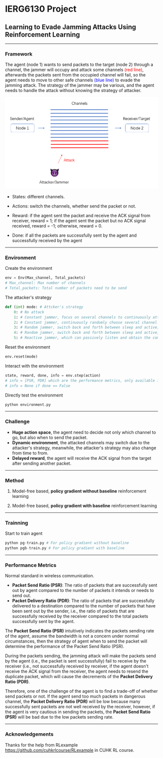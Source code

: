 # IERG6130 Project
## Learning to Evade Jamming Attacks Using Reinforcement Learning
***

### Framework

The agent (node 1) wants to send packets to the target (node 2) through a channel, the jammer will occupy and attack some channels <font color=red>(red line)</font>, afterwards the packets sent from the occupied channel will fail, so the agent needs to move to other safe channels <font color=blue>(blue line)</font> to evade the jamming attack. The strategy of the jammer may be various, and the agent needs to handle the attack without knowing the strategy of attacker.

![A simplified jamming attack model](./figure/framework_model.PNG)

- States: different channels.

- Actions: switch the channels, whether send the packet or not.

- Reward: if the agent sent the packet and receive the ACK signal from receiver, reward = 1; if the agent sent the packet but no ACK signal received, reward = -1; otherwise, reward = 0.

- Done: if all the packets are successfully sent by the agent and successfully received by the agent

  

***

### Environment

Create the environment

```python
env = Env(Max_channel, Total_packets)
# Max_channel: Max number of channels
# Total_packets: Total number of packets need to be send
```

The attacker's strategy

```python
def (int) mode: # Attcker's strategy
    0: # No attack
    1: # Constant jammer, focus on several channels to continuously attack
    2: # Constant jammer, continuously randomly choose several channel to attack
    3: # Random jammer, switch back and forth between sleep and active, when active it focus on several channels to attack
    4: # Random jammer, switch back and forth between sleep and active, when active it will randomly choose several channels to attack
    5: # Reactive jammer, which can passively listen and obtain the communication channel used by the agent, and attack
```

Reset the environment

```python
env.reset(mode)
```

Interact with the environment

```python
state, reward, done, info = env.step(action)
# info = [PSR, PDR] which are the performance metrics, only available if done == True
# info = None if done == False
```

Directly test the environment

```python
python environment.py
```



***

### Challenge

- **Huge action space**, the agent need to decide not only which channel to go, but also when to send the packet.
- **Dynamic environment**, the attacked channels may switch due to the attacker's strategy, meanwhile, the attacker's strategy may also change from time to from.
- **Delayed reward**, the agent will receive the ACK signal from the target after sending another packet.





***

### Method

1. Model-free based, **policy gradient without baseline** reinforcement learning

2. Model-free based, **policy gradient with baseline** reinforcement learning



***

### Trainning

Start to train agent 
```python
python pg-train.py # For policy gradient without baseline
python pgb-train.py # For policy gradient with baseline
```

***

### Performance Metrics

Normal standard in wireless communication.

- **Packet Send Ratio (PSR)**: The ratio of packets that are successfully sent out by agent compared to the number of packets it intends or needs to send out.
- **Packet Delivery Ratio (PDR)**: The ratio of packets that are successfully delivered to a destination compared to the number of packets that have been sent out by the sender, i.e., the ratio of packets that are successfully received by the receiver compared to the total packets successfully sent by the agent.

The **Packet Send Ratio (PSR)** intuitively indicates the packets sending rate of the agent, assume the bandwidth is not a concern under normal circumstances, then the strategy of agent when to send the packet will determine the performance of the Packet Send Ratio (PSR).

During the packets sending, the jamming attack will make the packets send by the agent (i.e., the packet is sent successfully) fail to receive by the receiver (i.e., not successfully received by receiver, if the agent doesn't receive the ACK signal from the receiver, the agent needs to resend the duplicate packet, which will cause the decrements of the **Packet Delivery Ratio (PDR)**.

Therefore, one of the challenge of the agent is to find a trade-off of whether send packets or not. If the agent send too much packets in dangerous channel, the **Packet Delivery Ratio (PDR)** will be low because many successfully sent packets are not well received by the receiver, however, if the agent is very cautious in sending the packets, the **Packet Send Ratio (PSR)** will be bad due to the low packets sending rate.

***

### Acknowledgements 

Thanks for the help from RLexample <https://github.com/cuhkrlcourse/RLexample> in CUHK RL course.
